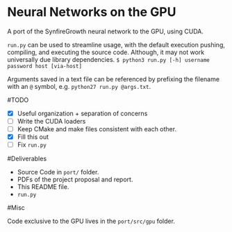 Neural Networks on the GPU
===

A port of the SynfireGrowth neural network to the GPU, using CUDA.

`run.py` can be used to streamline usage, with the default execution pushing, compiling, and executing the source code. Although, it may not work universally due library dependencies.
```$ python3 run.py [-h] username password host [via-host]```

Arguments saved in a text file can be referenced by prefixing the filename with an `@` symbol, e.g. `python27 run.py @args.txt`.

#TODO

- [x] Useful organization + separation of concerns
- [ ] Write the CUDA loaders
- [ ] Keep CMake and make files consistent with each other.
- [x] Fill this out
- [ ] Fix `run.py`

#Deliverables

- Source Code in `port/` folder.
- PDFs of the project proposal and report.
- This README file.
- `run.py`

#Misc

Code exclusive to the GPU lives in the `port/src/gpu` folder.